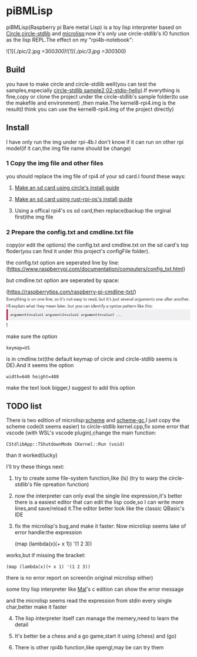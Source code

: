 # piBMLisp

piBMLisp(Raspberry pi Bare metal Lisp) is a toy lisp interpreter based on [Circle](https://github.com/rsta2/circle),[circle-stdlib](https://github.com/smuehlst/circle-stdlib) and [microlisp](https://github.com/lazear/microlisp):now it's only use circle-stdlib's IO function as the lisp REPL.The effect on my "rpi4b-notebook":

![1](./pic/2.jpg =300*300)![1](./pic/3.jpg =300*300)

## Build
you have to make circle and circle-stdlib well(you can test the samples,especially [circle-stdlib sample2 02-stdio-hello](https://github.com/smuehlst/circle-stdlib/tree/master/samples/02-stdio-hello)).If everything is fine,copy or clone the project under the circle-stdlib's sample folder(to use the makefile and environment) ,then make.The kernel8-rpi4.img is the result(I think you can use the kernel8-rpi4.img of the project directly)

## Install

I have only run the img under rpi-4b.I don't know if it can run on other rpi model(if it can,the img file name should be change)

### 1 Copy the img file and other files

you should replace the img file of rpi4 of your sd card.I found these ways:

1. [Make an sd card using circle's install guide](https://github.com/rsta2/circle?tab=readme-ov-file#installation)

2. [Make an sd card using rust-rpi-os's install guide](https://github.com/rust-embedded/rust-raspberrypi-OS-tutorials/tree/master/05_drivers_gpio_uart#rpi-4)

3. Using a offical rpi4's os sd card,then replace(backup the orginal first)the img file

### 2 Prepare the config.txt and cmdline.txt file

copy(or edit the options) the config.txt and cmdline.txt on the sd card's top floder(you can find it under this project's configFile folder).

the config.txt option are seperated line by line:
(https://www.raspberrypi.com/documentation/computers/config_txt.html)

but cmdline.txt option are seperated by space:

(https://raspberrytips.com/raspberry-pi-cmdline-txt/)
![1](./pic/1.JPG)!

make sure the option

    keymap=US

is in cmdline.txt(the default keymap of circle and circle-stdlib seems is DE).And it seems the option 

    width=640 height=480

make the text look bigger,I suggest to add this option

## TODO list

There is two edition of microlisp:[scheme](https://github.com/lazear/microlisp/tree/master/scheme) and [scheme-gc](https://github.com/lazear/microlisp/tree/master/scheme-gc),I just copy the scheme code(it seems easier) to circle-stdlib kernel.cpp,fix some error that vscode (with WSL's vscode plugin),change the main function:

    CStdlibApp::TShutdownMode CKernel::Run (void)

than it worked(lucky)

I'll try these things next:

1. try to create some file-system function,like (ls)
(try to warp the circle-stdlib's file opreation function)

2. now the interpreter can only eval the single line expression,it's better there is a easiest editor that can edit the lisp code,so I can write more lines,and save/reload it.The editor better look like the classic QBasic's IDE

3. fix the microlisp's bug,and make it faster:
Now microlisp seems lake of error handle:the expression

    (map (lambda(x)(+ x 1)) '(1 2 3))

works,but if missing the bracket:

    (map (lambda(x)(+ x 1) '(1 2 3))

there is no error report on screen(in original microlisp either)

some tiny lisp interpreter like [Mal](https://github.com/kanaka/mal)'s c edition can show the error message

and the microlisp seems read the expression from stdin every single char,better make it faster

4. The lisp interpreter itself can manage the memery,need to learn the detail

5. It's better be a chess and a go game,start it using (chess) and (go)

6. There is other rpi4b function,like opengl,may be can try them








